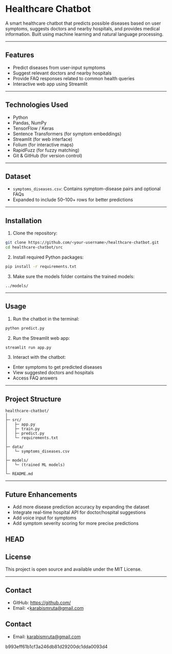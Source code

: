 # Healthcare Chatbot

A smart healthcare chatbot that predicts possible diseases based on user symptoms, suggests doctors and nearby hospitals, and provides medical information. Built using machine learning and natural language processing.

---

## Features

- Predict diseases from user-input symptoms
- Suggest relevant doctors and nearby hospitals
- Provide FAQ responses related to common health queries
- Interactive web app using Streamlit

---

## Technologies Used

- Python
- Pandas, NumPy
- TensorFlow / Keras
- Sentence Transformers (for symptom embeddings)
- Streamlit (for web interface)
- Folium (for interactive maps)
- RapidFuzz (for fuzzy matching)
- Git & GitHub (for version control)

---

## Dataset

- `symptoms_diseases.csv`: Contains symptom-disease pairs and optional FAQs
- Expanded to include 50–100+ rows for better predictions

---

## Installation

1. Clone the repository:

```bash
git clone https://github.com/<your-username>/healthcare-chatbot.git
cd healthcare-chatbot/src
```

2. Install required Python packages:

```bash
pip install -r requirements.txt
```

3. Make sure the models folder contains the trained models:

```
../models/
```

---

## Usage

1. Run the chatbot in the terminal:

```bash
python predict.py
```

2. Run the Streamlit web app:

```bash
streamlit run app.py
```

3. Interact with the chatbot:

- Enter symptoms to get predicted diseases
- View suggested doctors and hospitals
- Access FAQ answers

---

## Project Structure

```
healthcare-chatbot/
│
├─ src/
│   ├─ app.py
│   ├─ train.py
│   ├─ predict.py
│   └─ requirements.txt
│
├─ data/
│   └─ symptoms_diseases.csv
│
├─ models/
│   └─ (trained ML models)
│
└─ README.md
```

---

## Future Enhancements

- Add more disease prediction accuracy by expanding the dataset
- Integrate real-time hospital API for doctor/hospital suggestions
- Add voice input for symptoms
- Add symptom severity scoring for more precise predictions

 HEAD
---

## License

This project is open source and available under the MIT License.

---

## Contact

- GitHub: [https://github.com/<your-username>](https://github.com/<your-username>)
- Email: <karabismruta@gmail.com


## Contact
- Email: karabismruta@gmail.com
  
 b993eff61b1cf3a246db81d29200dc1dda0093d4
